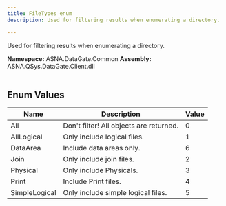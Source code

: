 ```yaml
---
title: FileTypes enum
description: Used for filtering results when enumerating a directory.

---
```


Used for filtering results when enumerating a directory.

**Namespace:** ASNA.DataGate.Common
**Assembly:** ASNA.QSys.DataGate.Client.dll
<br>
<br>

## Enum Values

| Name | Description | Value
| --- | --- | --- 
| All | Don't filter! All objects are returned. | 0 |
| AllLogical | Only include logical files. | 1 |
| DataArea | Include data areas only. | 6 |
| Join | Only include join files. | 2 |
| Physical | Only include Physicals. | 3 |
| Print | Include Print files. | 4 |
| SimpleLogical | Only include simple logical files. | 5 |
